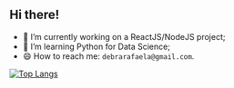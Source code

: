 ## Hi there!

- 🔭 I’m currently working on a ReactJS/NodeJS project;
- 🌱 I’m learning Python for Data Science;
- 😄 How to reach me: `debrarafaela@gmail.com`.


[![Top Langs](https://github-readme-stats.vercel.app/api/top-langs/?username=debora28&langs_count=5)](https://github.com/debora28/github-readme-stats)



<!-- ![Debora's GitHub stats](https://github-readme-stats.vercel.app/api?username=debora28&show_icons=true&bg_color=30,e96443,904e95&title_color=fff&text_color=fff) -->


